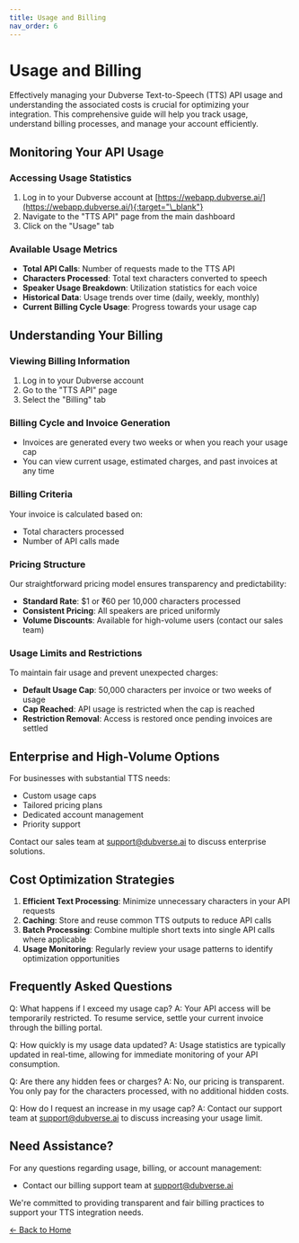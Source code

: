 ```yaml
---
title: Usage and Billing
nav_order: 6
---
```


# Usage and Billing

Effectively managing your Dubverse Text-to-Speech (TTS) API usage and understanding the associated costs is crucial for optimizing your integration. This comprehensive guide will help you track usage, understand billing processes, and manage your account efficiently.

## Monitoring Your API Usage

### Accessing Usage Statistics

1. Log in to your Dubverse account at [https://webapp.dubverse.ai/](https://webapp.dubverse.ai/){:target="\_blank"}
2. Navigate to the "TTS API" page from the main dashboard
3. Click on the "Usage" tab

### Available Usage Metrics

- **Total API Calls**: Number of requests made to the TTS API
- **Characters Processed**: Total text characters converted to speech
- **Speaker Usage Breakdown**: Utilization statistics for each voice
- **Historical Data**: Usage trends over time (daily, weekly, monthly)
- **Current Billing Cycle Usage**: Progress towards your usage cap

## Understanding Your Billing

### Viewing Billing Information

1. Log in to your Dubverse account
2. Go to the "TTS API" page
3. Select the "Billing" tab

### Billing Cycle and Invoice Generation

- Invoices are generated every two weeks or when you reach your usage cap
- You can view current usage, estimated charges, and past invoices at any time

### Billing Criteria

Your invoice is calculated based on:

- Total characters processed
- Number of API calls made

### Pricing Structure

Our straightforward pricing model ensures transparency and predictability:

- **Standard Rate**: $1 or ₹60 per 10,000 characters processed
- **Consistent Pricing**: All speakers are priced uniformly
- **Volume Discounts**: Available for high-volume users (contact our sales team)

### Usage Limits and Restrictions

To maintain fair usage and prevent unexpected charges:

- **Default Usage Cap**: 50,000 characters per invoice or two weeks of usage
- **Cap Reached**: API usage is restricted when the cap is reached
- **Restriction Removal**: Access is restored once pending invoices are settled

## Enterprise and High-Volume Options

For businesses with substantial TTS needs:

- Custom usage caps
- Tailored pricing plans
- Dedicated account management
- Priority support

Contact our sales team at support@dubverse.ai to discuss enterprise solutions.

## Cost Optimization Strategies

1. **Efficient Text Processing**: Minimize unnecessary characters in your API requests
2. **Caching**: Store and reuse common TTS outputs to reduce API calls
3. **Batch Processing**: Combine multiple short texts into single API calls where applicable
4. **Usage Monitoring**: Regularly review your usage patterns to identify optimization opportunities

## Frequently Asked Questions

Q: What happens if I exceed my usage cap?
A: Your API access will be temporarily restricted. To resume service, settle your current invoice through the billing portal.

Q: How quickly is my usage data updated?
A: Usage statistics are typically updated in real-time, allowing for immediate monitoring of your API consumption.

Q: Are there any hidden fees or charges?
A: No, our pricing is transparent. You only pay for the characters processed, with no additional hidden costs.

Q: How do I request an increase in my usage cap?
A: Contact our support team at support@dubverse.ai to discuss increasing your usage limit.

## Need Assistance?

For any questions regarding usage, billing, or account management:

- Contact our billing support team at support@dubverse.ai

We're committed to providing transparent and fair billing practices to support your TTS integration needs.

[← Back to Home](../index.md)
